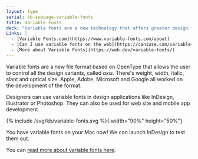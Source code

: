 ```yaml
---
layout: type
serial: kb-subpage-variable-fonts
title: Variable Fonts
deck: "Variable fonts are a new technology that offers greater design flexibility within a single font file."
Links: |
  - [Variable Fonts.com](https://www.variable-fonts.com/about)
  - [Can I use variable fonts on the web](https://caniuse.com/variable-fonts)
  - [More about Variable Fonts](https://web.dev/variable-fonts/)
---
```

Variable fonts are a new file format based on OpenType that allows the user to control all the design variants, called *axis*. There's weight, width, italic, slant and optical size. Apple, Adobe, Microsoft and Google all worked on the development of the format.

Designers can use variable fonts in design applications like InDesign, Illustrator or Photoshop. They can also be used for web site and mobile app development.

{% include /svg/kb/variable-fonts.svg %}{:width="90%" height="50%"}

You have variable fonts on your Mac now! We can launch InDesign to test them out.

You can [read more about variable fonts here](https://variablefonts.io/).